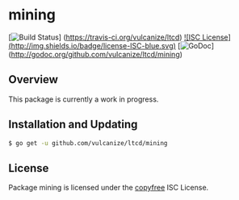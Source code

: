 mining
======

[![Build Status](http://img.shields.io/travis/vulcanize/ltcd.svg)]
(https://travis-ci.org/vulcanize/ltcd) [![ISC License]
(http://img.shields.io/badge/license-ISC-blue.svg)](http://copyfree.org)
[![GoDoc](https://img.shields.io/badge/godoc-reference-blue.svg)]
(http://godoc.org/github.com/vulcanize/ltcd/mining)

## Overview

This package is currently a work in progress.

## Installation and Updating

```bash
$ go get -u github.com/vulcanize/ltcd/mining
```

## License

Package mining is licensed under the [copyfree](http://copyfree.org) ISC
License.
